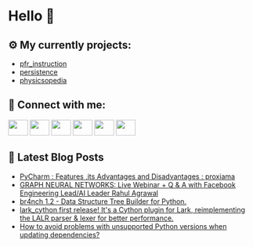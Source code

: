 # Hello 👋

## ⚙️ My currently projects:
- [pfr_instruction](https://github.com/bullbesh/pfr_instruction)
- [persistence](https://github.com/bullbesh/persistence)
- [physicsopedia](https://github.com/bullbesh/physicsopedia)

## 🔎 Connect with me:
[<img height="32" width="40" src="https://cdn.jsdelivr.net/npm/simple-icons@v5/icons/telegram.svg" />](https://t.me/bullbesh)
[<img height="32" width="40" src="https://cdn.jsdelivr.net/npm/simple-icons@v5/icons/vk.svg" />](https://vk.com/bullbesh)
[<img height="32" width="40" src="https://cdn.jsdelivr.net/npm/simple-icons@v5/icons/twitter.svg" />](https://twitter.com/bullbesh1)
[<img height="32" width="40" src="https://cdn.jsdelivr.net/npm/simple-icons@v5/icons/instagram.svg" />](https://www.instagram.com/bullbesh)
[<img height="32" width="40" src="https://cdn.jsdelivr.net/npm/simple-icons@v5/icons/reddit.svg" />](https://www.reddit.com/user/bullbesh)
[<img height="32" width="40" src="https://cdn.jsdelivr.net/npm/simple-icons@v5/icons/youtube.svg" />](https://www.youtube.com/channel/UCtfjRs6uzgq5mfm8S06WTcg)

## 📕 Latest Blog Posts
<!-- BLOG-POST-LIST:START -->
- [PyCharm : Features ,its Advantages and Disadvantages : proxiama](https://www.reddit.com/r/Python/comments/smnfb7/pycharm_features_its_advantages_and_disadvantages/)
- [GRAPH NEURAL NETWORKS: Live Webinar + Q &amp; A with Facebook Engineering Lead/AI Leader Rahul Agrawal](https://www.reddit.com/r/Python/comments/smne18/graph_neural_networks_live_webinar_q_a_with/)
- [br4nch 1.2 - Data Structure Tree Builder for Python.](https://www.reddit.com/r/Python/comments/smn0e2/br4nch_12_data_structure_tree_builder_for_python/)
- [lark_cython first release! It&#39;s a Cython plugin for Lark, reimplementing the LALR parser &amp; lexer for better performance.](https://www.reddit.com/r/Python/comments/smm2of/lark_cython_first_release_its_a_cython_plugin_for/)
- [How to avoid problems with unsupported Python versions when updating dependencies?](https://www.reddit.com/r/Python/comments/smlog9/how_to_avoid_problems_with_unsupported_python/)
<!-- BLOG-POST-LIST:END -->
